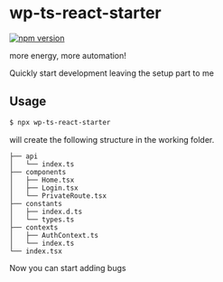 # wp-ts-react-starter

[![npm version](https://badge.fury.io/js/wp-ts-react-starter.svg)](https://badge.fury.io/js/wp-ts-react-starter)

more energy, more automation!

Quickly start development leaving the setup part to me

## Usage

```bash
$ npx wp-ts-react-starter
```

will create the following structure in the working folder.

```
├── api
│   └── index.ts
├── components
│   ├── Home.tsx
│   ├── Login.tsx
│   └── PrivateRoute.tsx
├── constants
│   ├── index.d.ts
│   └── types.ts
├── contexts
│   ├── AuthContext.ts
│   └── index.ts
└── index.tsx

```

Now you can start adding bugs
